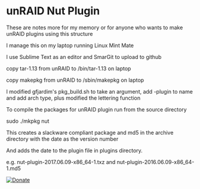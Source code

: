 unRAID Nut Plugin
================

These are notes more for my memory or for anyone who wants to make unRAID plugins using this structure

I manage this on my laptop running Linux Mint Mate

I use Sublime Text as an editor and SmarGit to upload to github

copy tar-1.13 from unRAID to /bin/tar-1.13 on laptop

copy makepkg from unRAID to /sbin/makepkg on laptop

I modified gfjardim's pkg_build.sh to take an argument, add -plugin to name and add arch type, plus modified the lettering function

To compile the packages for unRAID plugin run from the source directory

sudo ./mkpkg nut

This creates a slackware compliant package and md5 in the archive directory with the date as the version number

And adds the date to the plugin file in plugins directory.

e.g. nut-plugin-2017.06.09-x86_64-1.txz and nut-plugin-2016.06.09-x86_64-1.md5


[![Donate](https://www.paypalobjects.com/en_US/i/btn/btn_donate_SM.gif)](https://www.paypal.com/cgi-bin/webscr?cmd=_s-xclick&hosted_button_id=BKQJF5NVA5E3S)
